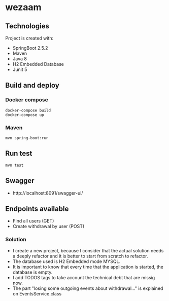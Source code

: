 # wezaam

## Technologies
Project is created with:
* SpringBoot 2.5.2
* Maven
* Java 8
* H2 Embedded Database
* Junit 5

## Build and deploy
### Docker compose
```
docker-compose build
docker-compose up
```
### Maven
```
mvn spring-boot:run
```
## Run test
```
mvn test
```
## Swagger
* http://localhost:8091/swagger-ui/

## Endpoints available
* Find all users (GET)
* Create withdrawal by user (POST)

### Solution
* I create a new project, because I consider that the actual solution needs a deeply refactor and it is better to start from scratch to refactor.
* The database used is H2 Embedded mode MYSQL.
* It is important to know that every time that the application is started, the database is empty.
* I add TODOS tags to take account the technical debt that are missig now.
* The part "losing some outgoing events about withdrawal..." is explained on EventsService.class
